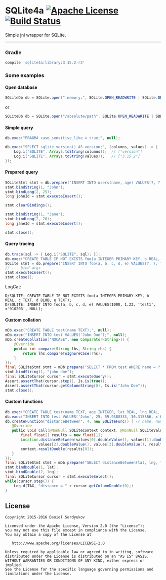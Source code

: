 # SQLite4a [![Apache License](https://img.shields.io/badge/license-Apache%20v2-blue.svg)](https://github.com/DanielSerdyukov/sqlite4a/blob/master/LICENSE) [![Build Status](https://gitlab.exzogeni.com/android/sqlite4a/badges/master/build.svg)](https://github.com/DanielSerdyukov/sqlite4a)

Simple jni wrapper for SQLite.

----

### Gradle
```groovy
compile 'sqlite4a:library:3.15.2-r3'
```

### Some examples

#### Open database
```java
SQLiteDb db = SQLite.open(":memory:", SQLite.OPEN_READWRITE | SQLite.OPEN_CREATE);
```
or
```java
SQLiteDb db = SQLite.open("/absolute/path", SQLite.OPEN_READWRITE | SQLite.OPEN_CREATE);
```

#### Simple query
```java
db.exec("PRAGMA case_sensitive_like = true;", null);

db.exec("SELECT sqlite_version() AS version;", (columns, values) -> {
    Log.i("SQLITE", Arrays.toString(columns));  // ["version"]
    Log.i("SQLITE", Arrays.toString(values));   // ["3.15.2"]
});
```

#### Prepared query
```java
SQLiteStmt stmt = db.prepare("INSERT INTO users(name, age) VALUES(?, ?);");
stmt.bindString(1, "John");
stmt.bindLong(2, 25);
long johnId = stmt.executeInsert();

stmt.clearBindings();

stmt.bindString(1, "Jane");
stmt.bindLong(2, 20);
long janeId = stmt.executeInsert();

stmt.close();
```

#### Query tracing
```java
db.trace(sql -> { Log.i("SQLITE", sql); });
db.exec("CREATE TABLE IF NOT EXISTS foo(a INTEGER PRIMARY KEY, b REAL, c TEXT, d BLOB, e TEXT);");
SQLite stmt = db.prepare("INSERT INTO foo(a, b, c, d, e) VALUES(?, ?, ?, ?, ?);");
// ... bind args
stmt.executeInsert();
stmt.close();
```
LogCat:
```
D/SQLITE: CREATE TABLE IF NOT EXISTS foo(a INTEGER PRIMARY KEY, b REAL, c TEXT, d BLOB, e TEXT);
D/SQLITE: INSERT INTO foo(a, b, c, d, e) VALUES(1000, 1.23, 'test1', x'010203', NULL);
```

#### Custom collation
```java
mDb.exec("CREATE TABLE test(name TEXT);", null);
mDb.exec("INSERT INTO test VALUES('John Doe');", null);
mDb.createCollation("NOCASE", new Comparator<String>() {
    @Override
    public int compare(String lhs, String rhs) {
        return lhs.compareToIgnoreCase(rhs);
    }
});
final SQLiteStmt stmt = mDb.prepare("SELECT * FROM test WHERE name = ? COLLATE NOCASE;");
stmt.bindString(1, "john doe");
final SQLiteCursor cursor = stmt.executeQuery();
Assert.assertThat(cursor.step(), Is.is(true));
Assert.assertThat(cursor.getColumnString(0), Is.is("John Doe"));
stmt.close();
```

#### Custom functions
```java
db.exec("CREATE TABLE test(name TEXT, age INTEGER, lat REAL, lng REAL, bytes BLOB);", null);
db.exec("INSERT INTO test VALUES('John', 25, 59.9388333, 30.315866, x'0103020405');", null);
db.createFunction("distanceBetween", 4, new SQLiteFunc() { // name, numArgs, func
   @Override
   public void call(@NonNull SQLiteContext context, @NonNull SQLiteValue[] values) {
       final float[] results = new float[1];
       Location.distanceBetween(values[0].doubleValue(), values[1].doubleValue(),
               values[2].doubleValue(), values[3].doubleValue(), results);
       context.resultDouble(results[0]);
   }
});
final SQLiteStmt stmt = mDb.prepare("SELECT distanceBetween(lat, lng, ?, ?) FROM test;");
stmt.bindDouble(1, lat);
stmt.bindDouble(2, lng);
final SQLiteCursor cursor = stmt.executeSelect();
while(cursor.step()) {
    Log.d(TAG, "distance = " + cursor.getColumnDouble(0);)
}
```

License
-------

    Copyright 2015-2016 Daniel Serdyukov

    Licensed under the Apache License, Version 2.0 (the "License");
    you may not use this file except in compliance with the License.
    You may obtain a copy of the License at

       http://www.apache.org/licenses/LICENSE-2.0

    Unless required by applicable law or agreed to in writing, software
    distributed under the License is distributed on an "AS IS" BASIS,
    WITHOUT WARRANTIES OR CONDITIONS OF ANY KIND, either express or implied.
    See the License for the specific language governing permissions and
    limitations under the License.
